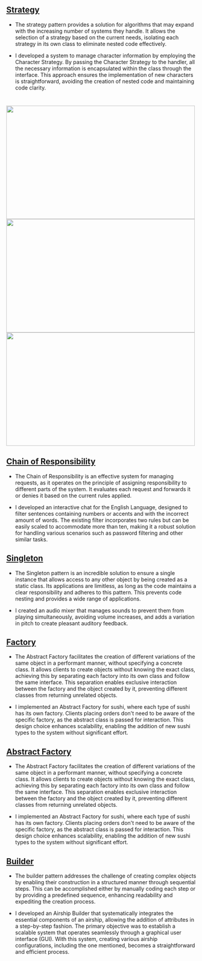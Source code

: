 ## [Strategy](https://refactoring.guru/pt-br/design-patterns/strategy)

- The strategy pattern provides a solution for algorithms that may expand with the increasing number of systems they handle. It allows the selection of a strategy based on the current needs, isolating each strategy in its own class to eliminate nested code effectively.

- I developed a system to manage character information by employing the Character Strategy. By passing the Character Strategy to the handler, all the necessary information is encapsulated within the class through the interface. This approach ensures the implementation of new characters is straightforward, avoiding the creation of nested code and maintaining code clarity.
#
<img src="https://github.com/Naandoo/DesignPatternsExamples/assets/97987565/484b2628-6f07-4960-a15a-39de47896f7f" width="500" height="300"/>
<img src="https://github.com/Naandoo/DesignPatternsExamples/assets/97987565/9d4573aa-1f03-4c36-a1f9-79aa7e2f1338" width="500" height="300"/>
<img src="https://github.com/Naandoo/DesignPatternsExamples/assets/97987565/7adafcea-a4d8-47e5-98b6-3a2064efbdc1" align="center" width="500" height="300"/> 

## [Chain of Responsibility](https://refactoring.guru/pt-br/design-patterns/chain-of-responsibility)

- The Chain of Responsibility is an effective system for managing requests, as it operates on the principle of assigning responsibility to different parts of the system. It evaluates each request and forwards it or denies it based on the current rules applied.

- I developed an interactive chat for the English Language, designed to filter sentences containing numbers or accents and with the incorrect amount of words. The existing filter incorporates two rules but can be easily scaled to accommodate more than ten, making it a robust solution for handling various scenarios such as password filtering and other similar tasks.

## [Singleton](https://refactoring.guru/pt-br/design-patterns/singleton)

- The Singleton pattern is an incredible solution to ensure a single instance that allows access to any other object by being created as a static class. Its applications are limitless, as long as the code maintains a clear responsibility and adheres to this pattern. This prevents code nesting and provides a wide range of applications.

- I created an audio mixer that manages sounds to prevent them from playing simultaneously, avoiding volume increases, and adds a variation in pitch to create pleasant auditory feedback.

## [Factory](https://refactoring.guru/pt-br/design-patterns/factory-method)

- The Abstract Factory facilitates the creation of different variations of the same object in a performant manner, without specifying a concrete class. It allows clients to create objects without knowing the exact class, achieving this by separating each factory into its own class and follow the same interface. This separation enables exclusive interaction between the factory and the object created by it, preventing different classes from returning unrelated objects.

- I implemented an Abstract Factory for sushi, where each type of sushi has its own factory. Clients placing orders don't need to be aware of the specific factory, as the abstract class is passed for interaction. This design choice enhances scalability, enabling the addition of new sushi types to the system without significant effort. 

## [Abstract Factory](https://refactoring.guru/pt-br/design-patterns/abstract-factory)

- The Abstract Factory facilitates the creation of different variations of the same object in a performant manner, without specifying a concrete class. It allows clients to create objects without knowing the exact class, achieving this by separating each factory into its own class and follow the same interface. This separation enables exclusive interaction between the factory and the object created by it, preventing different classes from returning unrelated objects.

- I implemented an Abstract Factory for sushi, where each type of sushi has its own factory. Clients placing orders don't need to be aware of the specific factory, as the abstract class is passed for interaction. This design choice enhances scalability, enabling the addition of new sushi types to the system without significant effort. 

## [Builder](https://refactoring.guru/pt-br/design-patterns/builder)

- The builder pattern addresses the challenge of creating complex objects by enabling their construction in a structured manner through sequential steps. This can be accomplished either by manually coding each step or by providing a predefined sequence, enhancing readability and expediting the creation process.

- I developed an Airship Builder that systematically integrates the essential components of an airship, allowing the addition of attributes in a step-by-step fashion. The primary objective was to establish a scalable system that operates seamlessly through a graphical user interface (GUI). With this system, creating various airship configurations, including the one mentioned, becomes a straightforward and efficient process.
 
